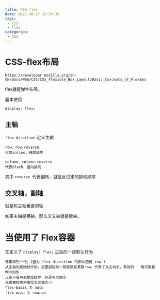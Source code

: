 ```yaml
---
title: CSS-flex
date: 2021-10-27 15:54:35
tags:
 - CSS
 - flex
categories:
 - CSS
---
```




#  CSS-flex布局

```
https://developer.mozilla.org/zh-CN/docs/Web/CSS/CSS_Flexible_Box_Layout/Basic_Concepts_of_Flexbox
```

flex就是弹性布局。

基本使用

```
display: flex;
```



## 主轴

`flex-direction` 定义主轴

```
row，row-reverse
代表inline，横向延申
```

```
column，column-reverse
代表black，竖向排列
```

其中 `reverse `代表翻转，就是反过来的排列顺序



## 交叉轴，副轴

就是和主轴垂直的轴

如果主轴是横轴，那么交叉轴就是数轴。



# 当使用了 Flex容器

在定义了 `display: flex;` 之后的一些默认行为

```
元素排列一行，(因为 flex-direction 的默认值是 row )
从主轴的起始线开始，这里起始线一般就是如果是row，代表了从左向右，其他的	情况查看MDN文档
元素不会再主维度拉伸，但是可以缩小
元素被拉伸来填充交叉轴大小
flex-basis 为 auto
flex-wrap 为 nowrap
```


